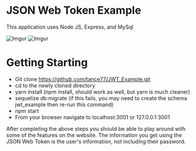 # JSON Web Token Example

This application uses Node JS, Express, and MySql

![Imgur](http://i.imgur.com/QZXbMq1.png)
![Imgur](http://i.imgur.com/ScV1igE.png)

# Getting Starting

* Git clone https://github.com/tance77/JWT_Example.git
* cd to the newly cloned directory 
* yarn install (npm install, should work as well, but yarn is much cleaner)
* sequelize db:migrate (if this fails, you may need to create the schema jwt_example then re-run this command)
* npm start
* From your browser navigate to localhost:3001 or 127.0.0.1:3001

After completing the above steps you should be able to play around with some of the features on the website. The information you get using the JSON Web Token is the user's information, not including their password.
